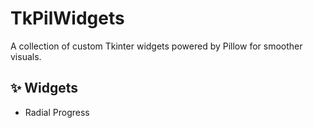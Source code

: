 # TkPilWidgets
A collection of custom Tkinter widgets powered by Pillow for smoother visuals.

## ✨ Widgets

- Radial Progress
